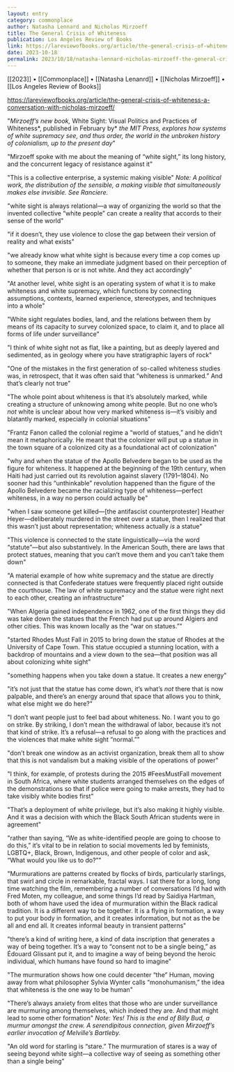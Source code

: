 ```yaml
---
layout: entry
category: commonplace
author: Natasha Lennard and Nicholas Mirzoeff
title: The General Crisis of Whiteness
publication: Los Angeles Review of Books
link: https://lareviewofbooks.org/article/the-general-crisis-of-whiteness-a-conversation-with-nicholas-mirzoeff/
date: 2023-10-18
permalink: 2023/10/18/natasha-lennard-nicholas-mirzoeff-the-general-crisis-of-whiteness
---
```


[[2023]] • [[Commonplace]] • [[Natasha Lenanrd]] • [[Nicholas Mirzoeff]] • [[Los Angeles Review of Books]]

https://lareviewofbooks.org/article/the-general-crisis-of-whiteness-a-conversation-with-nicholas-mirzoeff/

"*Mirzoeff’s new book,* White Sight: Visual Politics and Practices of Whiteness*, published in February by* *the* *MIT Press, explores how systems of white supremacy see, and thus order, the world in the unbroken history of colonialism, up to the present day*"

"Mirzoeff spoke with me about the meaning of “white sight,” its long history, and the concurrent legacy of resistance against it"

"This is a collective enterprise, a systemic making visible"
*Note: A political work, the distribution of the sensible, a making visible that simultaneously makes else invisible. See Ranciere.*


"white sight is always relational—a way of organizing the world so that the invented collective “white people” can create a reality that accords to their sense of the world"

"if it doesn’t, they use violence to close the gap between their version of reality and what exists"

"we already know what white sight is because every time a cop comes up to someone, they make an immediate judgment based on their perception of whether that person is or is not white. And they act accordingly"

"At another level, white sight is an operating system of what it is to make whiteness and white supremacy, which functions by connecting assumptions, contexts, learned experience, stereotypes, and techniques into a whole"

"White sight regulates bodies, land, and the relations between them by means of its capacity to survey colonized space, to claim it, and to place all forms of life under surveillance"

"I think of white sight not as flat, like a painting, but as deeply layered and sedimented, as in geology where you have stratigraphic layers of rock"

"One of the mistakes in the first generation of so-called whiteness studies was, in retrospect, that it was often said that “whiteness is unmarked.” And that’s clearly not true"

"The whole point about whiteness is that it’s absolutely marked, while creating a structure of unknowing among white people. But no one who’s *not* white is unclear about how very marked whiteness is—it’s visibly and blatantly marked, especially in colonial situations"

"Frantz Fanon called the colonial regime a “world of statues,” and he didn’t mean it metaphorically. He meant that the colonizer will put up a statue in the town square of a colonized city as a foundational act of colonization"

"why and when the statue of the Apollo Belvedere began to be used as the figure for whiteness. It happened at the beginning of the 19th century, when Haiti had just carried out its revolution against slavery (1791–1804). No sooner had this “unthinkable” revolution happened than the figure of the Apollo Belvedere became the racializing type of whiteness—perfect whiteness, in a way no person could actually be"

"when I saw someone get killed—[the antifascist counterprotester] Heather Heyer—deliberately murdered in the street over a statue, then I realized that this wasn’t just about representation; whiteness actually *is* a statue"

"This violence is connected to the state linguistically—via the word “statute”—but also substantively. In the American South, there are laws that protect statues, meaning that you can’t move them and you can’t take them down"

"A material example of how white supremacy and the statue are directly connected is that Confederate statues were frequently placed right outside the courthouse. The law of white supremacy and the statue were right next to each other, creating an infrastructure"

"When Algeria gained independence in 1962, one of the first things they did was take down the statues that the French had put up around Algiers and other cities. This was known locally as the “war on statues.”"

"started Rhodes Must Fall in 2015 to bring down the statue of Rhodes at the University of Cape Town. This statue occupied a stunning location, with a backdrop of mountains and a view down to the sea—that position was all about colonizing white sight"

"something happens when you take down a statue. It creates a new energy"

"it’s not just that the statue has come down, it’s what’s *not* there that is now palpable, and there’s an energy around that space that allows you to think, what else might we do here?"

"I don’t want people just to feel bad about whiteness. No. I want you to go on strike. By striking, I don’t mean the withdrawal of labor, because it’s not that kind of strike. It’s a refusal—a refusal to go along with the practices and the violences that make white sight “normal.”"

"don’t break one window as an activist organization, break them all to show that this is not vandalism but a making visible of the operations of power"

"I think, for example, of protests during the 2015 #FeesMustFall movement in South Africa, where white students arranged themselves on the edges of the demonstrations so that if police were going to make arrests, they had to take visibly white bodies first"

"That’s a deployment of white privilege, but it’s also making it highly visible. And it was a decision with which the Black South African students were in agreement"

"rather than saying, “We as white-identified people are going to choose to do this,” it’s vital to be in relation to social movements led by feminists, LGBTQ+, Black, Brown, Indigenous, and other people of color and ask, “What would you like us to do?”"

"Murmurations are patterns created by flocks of birds, particularly starlings, that swirl and circle in remarkable, fractal ways. I sat there for a long, long time watching the film, remembering a number of conversations I’d had with Fred Moten, my colleague, and some things I’d read by Saidiya Hartman, both of whom have used the idea of murmuration within the Black radical tradition. It is a different way to be together. It is a flying in formation, a way to put your body in formation, and it creates information, but not as the be all and end all. It creates informal beauty in transient patterns"

"there’s a kind of writing here, a kind of data inscription that generates a way of being together. It’s a way to “consent not to be a single being,” as Édouard Glissant put it, and to imagine a way of being beyond the heroic individual, which humans have found so hard to imagine"

"The murmuration shows how one could decenter “the” Human, moving away from what philosopher Sylvia Wynter calls “monohumanism,” the idea that whiteness is the one way to be human"

"There’s always anxiety from elites that those who are under surveillance are murmuring among themselves, which indeed they are. And that might lead to some other formation"
*Note: Yes! This is the end of Billy Bud, a murmur amongst the crew. A serendipitous connection, given Mirzoeff’s earlier invocation of Melville’s Bartleby.*


"An old word for starling is “stare.” The murmuration of stares is a way of seeing beyond white sight—a collective way of seeing as something other than a single being"
